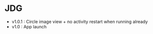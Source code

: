 JDG
=====

* v1.0.1 : Circle image view + no activity restart when running already
* v1.0 : App launch